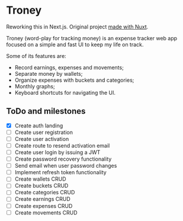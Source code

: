 # Troney

Reworking this in Next.js. Original project [made with Nuxt](https://github.com/brunobragaw8t/troney).

Troney (word-play for tracking money) is an expense tracker web app focused on a
simple and fast UI to keep my life on track.

Some of its features are:

- Record earnings, expenses and movements;
- Separate money by wallets;
- Organize expenses with buckets and categories;
- Monthly graphs;
- Keyboard shortcuts for navigating the UI.

## ToDo and milestones

- [x] Create auth landing
- [ ] Create user registration
- [ ] Create user activation
- [ ] Create route to resend activation email
- [ ] Create user login by issuing a JWT
- [ ] Create password recovery functionality
- [ ] Send email when user password changes
- [ ] Implement refresh token functionality
- [ ] Create wallets CRUD
- [ ] Create buckets CRUD
- [ ] Create categories CRUD
- [ ] Create earnings CRUD
- [ ] Create expenses CRUD
- [ ] Create movements CRUD
